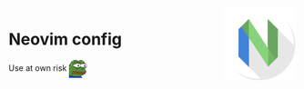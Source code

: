 <img src="docs/logo.png" alt="Neovim logo" align="right"/>

# Neovim config

<div>
<span>Use at own risk </span>
<img src="docs/monkas.png" height="32" alt="Monkas" style="vertical-align:middle" />
</div>
